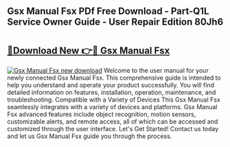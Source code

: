 ## Gsx Manual Fsx PDf Free Download - Part-Q1L Service Owner Guide - User Repair Edition 80Jh6

# <h2><a href="http://bc73198.oget.top/?id=Gsx+Manual+Fsx">🔗Download New 👉🔴 Gsx Manual Fsx</a></h2>

[![Gsx Manual Fsx new download](https://i.imgur.com/5g1atiW.png)](http://bc73198.oget.top/?id=Gsx+Manual+Fsx)
Welcome to the user manual for your newly connected Gsx Manual Fsx. This comprehensive guide is intended to help you understand and operate your product successfully. You will find detailed information on features, installation, operation, maintenance, and troubleshooting. Compatible with a Variety of Devices This Gsx Manual Fsx seamlessly integrates with a variety of devices and platforms. Gsx Manual Fsx advanced features include object recognition, motion sensors, customizable alerts, and remote access, all of which can be accessed and customized through the user interface. Let's Get Started! Contact us today and let us Gsx Manual Fsx guide you through the process.
